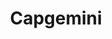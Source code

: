 ---
facebook: https://facebook.com/CapgeminiNA
linkedin: https://linkedin.com/company/capgemini
logohandle: capgemini
sort: capgemini
title: Capgemini
twitter: https://x.com/capgemamericas
website: https://www.capgemini.com/us-en/
wikipedia: https://en.wikipedia.org/wiki/Capgemini
---